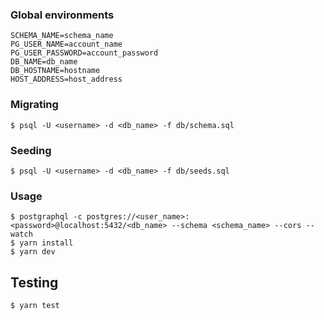 ### Global environments
```
SCHEMA_NAME=schema_name
PG_USER_NAME=account_name
PG_USER_PASSWORD=account_password
DB_NAME=db_name
DB_HOSTNAME=hostname
HOST_ADDRESS=host_address
```
 
### Migrating 
    $ psql -U <username> -d <db_name> -f db/schema.sql    
 
### Seeding 
    $ psql -U <username> -d <db_name> -f db/seeds.sql
    
### Usage
    $ postgraphql -c postgres://<user_name>:<password>@localhost:5432/<db_name> --schema <schema_name> --cors --watch
    $ yarn install
    $ yarn dev
        
## Testing 
    $ yarn test